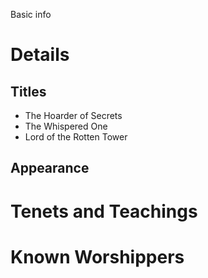 Basic info
# Details
## Titles
- The Hoarder of Secrets
- The Whispered One
- Lord of the Rotten Tower
## Appearance

# Tenets and Teachings
# Known Worshippers
